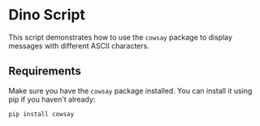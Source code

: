 # Dino Script

This script demonstrates how to use the `cowsay` package to display messages with different ASCII characters.

## Requirements

Make sure you have the `cowsay` package installed. You can install it using pip if you haven't already:

```bash
pip install cowsay
```
